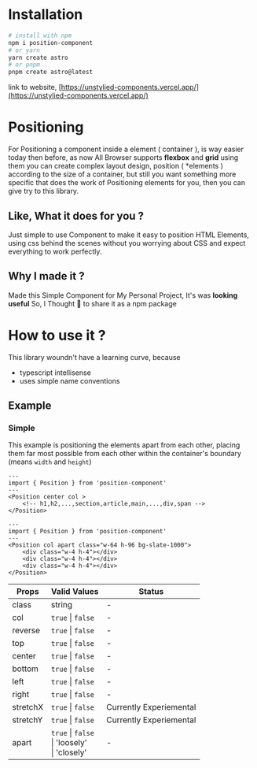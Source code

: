 # Installation

```bash
# install with npm
npm i position-component
# or yarn
yarn create astro
# or pnpm
pnpm create astro@latest
```

link to website, [https://unstylied-components.vercel.app/](https://unstylied-components.vercel.app/)

# Positioning

For Positioning a component inside a element ( container ), is way easier today then before, as now All Browser supports **flexbox** and **grid** using them you can create complex layout design, position ( \*elements ) according to the size of a container, but still you want something more specific that does the work of Positioning elements for you, then you can give try to this library.

## Like, What it does for you ?

Just simple to use Component to make it easy to position HTML Elements, using css behind the scenes without you worrying about CSS and expect everything to work perfectly.

## Why I made it ?

Made this Simple Component for My Personal Project, It's was **looking useful** So, I Thought 🤔 to share it as a npm package

# How to use it ?

This library woundn't have a learning curve, because

-   typescript intellisense
-   uses simple name conventions

## Example

### Simple

This example is positioning the elements apart from each other, placing them far most possible from each other within the container's boundary (means `width` and `height`)

```astro
---
import { Position } from 'position-component'
---
<Position center col >
    <!-- h1,h2,...,section,article,main,...,div,span -->
</Position>
```

```astro
---
import { Position } from 'position-component'
---
<Position col apart class="w-64 h-96 bg-slate-1000">
	<div class="w-4 h-4"></div>
	<div class="w-4 h-4"></div>
	<div class="w-4 h-4"></div>
</Position>
```

| Props    | Valid Values                                            | Status                  |
| -------- | ------------------------------------------------------- | ----------------------- |
| class    | string                                                  | -                       |
| col      | `true` \| `false`                                       | -                       |
| reverse  | `true` \| `false`                                       | -                       |
| top      | `true` \| `false`                                       | -                       |
| center   | `true` \| `false`                                       | -                       |
| bottom   | `true` \| `false`                                       | -                       |
| left     | `true` \| `false`                                       | -                       |
| right    | `true` \| `false`                                       | -                       |
| stretchX | `true` \| `false`                                       | Currently Experiemental |
| stretchY | `true` \| `false`                                       | Currently Experiemental |
| apart    | `true` \| `false` <br/> \| 'loosely' <br/> \| 'closely' | -                       |

